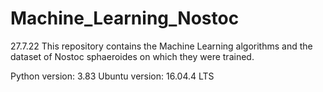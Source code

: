 # Machine_Learning_Nostoc
27.7.22
This repository contains the Machine Learning algorithms and the dataset of Nostoc sphaeroides on which they were trained.  

Python version: 3.83 Ubuntu version: 16.04.4 LTS

